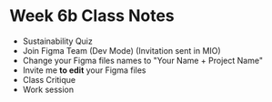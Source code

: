 # Week 6b Class Notes

- Sustainability Quiz
- Join Figma Team (Dev Mode) (Invitation sent in MIO)
- Change your Figma files names to "Your Name + Project Name"
- Invite me **to edit** your Figma files
- Class Critique
- Work session